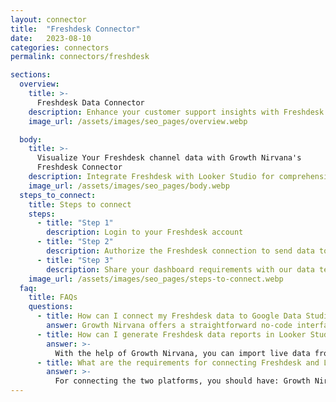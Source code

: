 ```yaml
---
layout: connector
title:  "Freshdesk Connector"
date:   2023-08-10
categories: connectors
permalink: connectors/freshdesk

sections:
  overview:
    title: >-
      Freshdesk Data Connector
    description: Enhance your customer support insights with Freshdesk integration. Seamlessly merge customer interaction data from Freshdesk with Looker Studio's analytical capabilities, unlocking insights that shape customer support strategies, agent performance, and operational excellence.
    image_url: /assets/images/seo_pages/overview.webp

  body:
    title: >-
      Visualize Your Freshdesk channel data with Growth Nirvana's
      Freshdesk Connector
    description: Integrate Freshdesk with Looker Studio for comprehensive customer support analytics that guide your support strategies.
    image_url: /assets/images/seo_pages/body.webp
  steps_to_connect:
    title: Steps to connect
    steps:
      - title: "Step 1"
        description: Login to your Freshdesk account
      - title: "Step 2"
        description: Authorize the Freshdesk connection to send data to Growth Nirvana
      - title: "Step 3"
        description: Share your dashboard requirements with our data team. We will build the report for you.
    image_url: /assets/images/seo_pages/steps-to-connect.webp
  faq:
    title: FAQs
    questions:
      - title: How can I connect my Freshdesk data to Google Data Studio/Looker Studio?
        answer: Growth Nirvana offers a straightforward no-code interface to connect to Freshdesk data sources.
      - title: How can I generate Freshdesk data reports in Looker Studio?
        answer: >-
          With the help of Growth Nirvana, you can import live data from Freshdesk into Looker Studio. These data can be viewed in charts, tables, and dashboards to generate branded reports that can be shared instantly.
      - title: What are the requirements for connecting Freshdesk and Looker Studio?
        answer: >-
          For connecting the two platforms, you should have: Growth Nirvana Account and Freshdesk Ads Account
---
```

